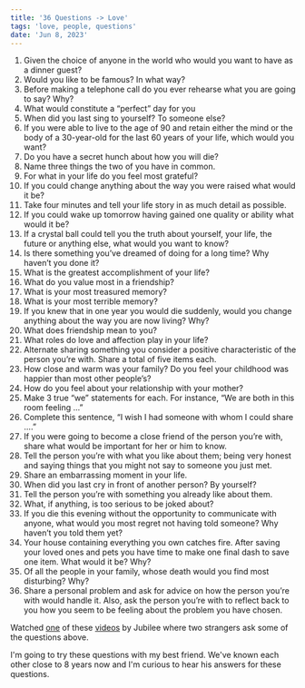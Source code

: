 ```yaml
---
title: '36 Questions -> Love'
tags: 'love, people, questions'
date: 'Jun 8, 2023'
---
```


1. Given the choice of anyone in the world who would you want to have as a dinner guest?
2. Would you like to be famous? In what way?
3. Before making a telephone call do you ever rehearse what you are going to say? Why?
4. What would constitute a “perfect” day for you
5. When did you last sing to yourself? To someone else?
6. If you were able to live to the age of 90 and retain either the mind or the body of a 30-year-old for the last 60 years of your life, which would you want?
7. Do you have a secret hunch about how you will die?
8. Name three things the two of you have in common.
9. For what in your life do you feel most grateful?
10. If you could change anything about the way you were raised what would it be?
11. Take four minutes and tell your life story in as much detail as possible.
12. If you could wake up tomorrow having gained one quality or ability what would it be?
13. If a crystal ball could tell you the truth about yourself, your life, the future or anything else, what would you want to know?
14. Is there something you’ve dreamed of doing for a long time? Why haven’t you done it?
15. What is the greatest accomplishment of your life?
16. What do you value most in a friendship?
17. What is your most treasured memory?
18. What is your most terrible memory?
19. If you knew that in one year you would die suddenly, would you change anything about the way you are now living? Why?
20. What does friendship mean to you?
21. What roles do love and affection play in your life?
22. Alternate sharing something you consider a positive characteristic of the person you’re with. Share a total of five items each.
23. How close and warm was your family? Do you feel your childhood was happier than most other people’s?
24. How do you feel about your relationship with your mother?
25. Make 3 true “we” statements for each. For instance, “We are both in this room feeling …”
26. Complete this sentence, “I wish I had someone with whom I could share ….”
27. If you were going to become a close friend of the person you’re with, share what would be important for her or him to know.
28. Tell the person you’re with what you like about them; being very honest and saying things that you might not say to someone you just met.
29. Share an embarrassing moment in your life.
30. When did you last cry in front of another person? By yourself?
31. Tell the person you’re with something you already like about them.
32. What, if anything, is too serious to be joked about?
33. If you die this evening without the opportunity to communicate with anyone, what would you most regret not having told someone? Why haven’t you told them yet?
34. Your house containing everything you own catches fire. After saving your loved ones and pets you have time to make one final dash to save one item. What would it be? Why?
35. Of all the people in your family, whose death would you find most disturbing? Why?
36. Share a personal problem and ask for advice on how the person you’re with would handle it. Also, ask the person you’re with to reflect back to you how you seem to be feeling about the problem you have chosen.

Watched [one](https://www.youtube.com/watch?v=GeSzLqqyNgs&list=PLBVNJo7nhINTHJlxU-m3X6IZj7ywg3ZoA&index=1&pp=iAQB) of these [videos](https://www.youtube.com/playlist?list=PLBVNJo7nhINTHJlxU-m3X6IZj7ywg3ZoA) by Jubilee where two strangers ask some of the questions above.

I'm going to try these questions with my best friend. We've known each other close to 8 years now and I'm curious to hear his answers for these questions.
